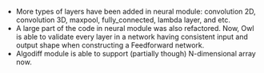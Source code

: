 - More types of layers have been added in neural module: convolution 2D, convolution 3D, maxpool, fully_connected, lambda layer, and etc.
- A large part of the code in neural module was also refactored. Now, Owl is able to validate every layer in a network having consistent input and output shape when constructing a Feedforward network.
- Algodiff module is able to support (partially though) N-dimensional array now.
